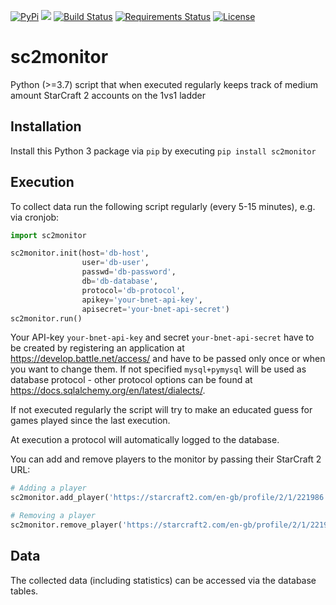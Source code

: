 [![PyPi](https://img.shields.io/pypi/v/sc2monitor.svg)](https://pypi.org/project/sc2monitor/)
![](https://img.shields.io/pypi/pyversions/sc2monitor.svg)
[![Build Status](https://travis-ci.com/2press/sc2monitor.svg?branch=master)](https://travis-ci.com/2press/sc2monitor)
[![Requirements Status](https://requires.io/github/2press/sc2monitor/requirements.svg?branch=master)](https://requires.io/github/2press/sc2monitor/requirements/?branch=master)
[![License](https://img.shields.io/github/license/2press/sc2monitor.svg)](https://github.com/2press/sc2monitor/blob/master/LICENSE)

# sc2monitor
Python (>=3.7) script that when executed regularly keeps track of medium amount StarCraft 2 accounts on the 1vs1 ladder

## Installation
Install this Python 3 package via `pip` by executing `pip install sc2monitor`

## Execution
To collect data run the following script regularly (every 5-15 minutes), e.g. via cronjob:
```python
import sc2monitor

sc2monitor.init(host='db-host',
                user='db-user',
                passwd='db-password',
                db='db-database',
                protocol='db-protocol',
                apikey='your-bnet-api-key',
                apisecret='your-bnet-api-secret')
sc2monitor.run()
```
Your API-key `your-bnet-api-key` and secret `your-bnet-api-secret` have to be created by registering an application at <https://develop.battle.net/access/> and have to be passed only once or when you want to change them. If not specified `mysql+pymysql` will be used as database protocol - other protocol options can be found at <https://docs.sqlalchemy.org/en/latest/dialects/>.

If not executed regularly the script will try to make an educated guess for games played since the last execution.

At execution a protocol will automatically logged to the database.

You can add and remove players to the monitor by passing their StarCraft 2 URL:
```python
# Adding a player
sc2monitor.add_player('https://starcraft2.com/en-gb/profile/2/1/221986')

# Removing a player
sc2monitor.remove_player('https://starcraft2.com/en-gb/profile/2/1/221986')
```

## Data
The collected data (including statistics) can be accessed via the database tables.
